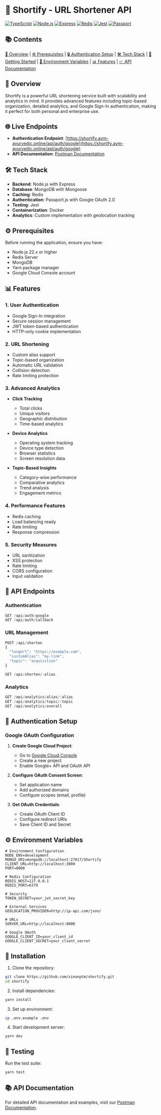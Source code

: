 # 🔗 Shortify - URL Shortener API

[![TypeScript](https://img.shields.io/badge/TypeScript-4.0-blue.svg)](https://www.typescriptlang.org/)
[![Node.js](https://img.shields.io/badge/Node.js-22.x-green.svg)](https://nodejs.org/)
[![Express](https://img.shields.io/badge/Express-4.x-lightgrey.svg)](https://expressjs.com/)
[![Redis](https://img.shields.io/badge/Redis-4.x-red.svg)](https://redis.io/)
[![Jest](https://img.shields.io/badge/Jest-29.x-orange.svg)](https://jestjs.io/)
[![Passport](https://img.shields.io/badge/Passport-0.6-green.svg)](https://www.passportjs.org/)

## 📚 Contents
[📖 Overview](#overview) | [⚙️ Prerequisites](#prerequisites) | [🔒 Authentication Setup](#authentication-setup) | [🛠 Tech Stack](#tech-stack) | [🚀 Getting Started](#getting-started) | [🔧 Environment Variables](#environment-variables) | [📊 Features](#features) | [📈 API Documentation](#api-documentation)

## 🌟 Overview

Shortify is a powerful URL shortening service built with scalability and analytics in mind. It provides advanced features including topic-based organization, detailed analytics, and Google Sign-In authentication, making it perfect for both personal and enterprise use.

## 🌐 Live Endpoints

- **Authentication Endpoint**: [https://shortify.avm-ayurvedic.online/api/auth/google](https://shortify.avm-ayurvedic.online/api/auth/google)
- **API Documentation**: [Postman Documentation](https://documenter.getpostman.com/view/32102231/2sAYHzGiKx)

## 🛠 Tech Stack

- **Backend**: Node.js with Express
- **Database**: MongoDB with Mongoose
- **Caching**: Redis
- **Authentication**: Passport.js with Google OAuth 2.0
- **Testing**: Jest
- **Containerization**: Docker
- **Analytics**: Custom implementation with geolocation tracking

## ⚙️ Prerequisites

Before running the application, ensure you have:

- Node.js 22.x or higher
- Redis Server
- MongoDB
- Yarn package manager
- Google Cloud Console account

## 📊 Features

### 1. User Authentication
- Google Sign-In integration
- Secure session management
- JWT token-based authentication
- HTTP-only cookie implementation

### 2. URL Shortening
- Custom alias support
- Topic-based organization
- Automatic URL validation
- Collision detection
- Rate limiting protection

### 3. Advanced Analytics
- **Click Tracking**
  - Total clicks
  - Unique visitors
  - Geographic distribution
  - Time-based analytics

- **Device Analytics**
  - Operating system tracking
  - Device type detection
  - Browser statistics
  - Screen resolution data

- **Topic-Based Insights**
  - Category-wise performance
  - Comparative analytics
  - Trend analysis
  - Engagement metrics

### 4. Performance Features
- Redis caching
- Load balancing ready
- Rate limiting
- Response compression

### 5. Security Measures
- URL sanitization
- XSS protection
- Rate limiting
- CORS configuration
- Input validation

## 🔌 API Endpoints

### Authentication
```javascript
GET /api/auth/google
GET /api/auth/callback
```

### URL Management
```javascript
POST /api/shorten
{
  "longUrl": "https://example.com",
  "customAlias": "my-link",
  "topic": "acquisition"
}

GET /api/shorten/:alias
```

### Analytics
```javascript
GET /api/analytics/alias/:alias
GET /api/analytics/topic/:topic
GET /api/analytics/overall
```

## 🔐 Authentication Setup

### Google OAuth Configuration

1. **Create Google Cloud Project**:
   - Go to [Google Cloud Console](https://console.cloud.google.com/)
   - Create a new project
   - Enable Google+ API and OAuth API

2. **Configure OAuth Consent Screen**:
   - Set application name
   - Add authorized domains
   - Configure scopes (email, profile)

3. **Get OAuth Credentials**:
   - Create OAuth Client ID
   - Configure redirect URIs
   - Save Client ID and Secret

## ⚙️ Environment Variables

```env
# Environment Configuration
NODE_ENV=development
MONGO_URI=mongodb://localhost:27017/Shortify
CLIENT_URL=http://localhost:3000
PORT=8000

# Redis Configuration
REDIS_HOST=127.0.0.1
REDIS_PORT=6379

# Security
TOKEN_SECRET=your_jwt_secret_key

# External Services
GEOLOCATION_PROVIDER=http://ip-api.com/json/

# URLs
SERVER_URL=http://localhost:8000

# Google OAuth
GOOGLE_CLIENT_ID=your_client_id
GOOGLE_CLIENT_SECRET=your_client_secret
```

## 🚀 Installation

1. Clone the repository:
```bash
git clone https://github.com/sinanptm/shortify.git
cd shortify
```

2. Install dependencies:
```bash
yarn install
```

3. Set up environment:
```bash
cp .env.example .env
```

4. Start development server:
```bash
yarn dev
```

## 🧪 Testing

Run the test suite:
```bash
yarn test
```



## 📚 API Documentation

For detailed API documentation and examples, visit our [Postman Documentation](https://documenter.getpostman.com/view/32102231/2sAYHzGiKx).
